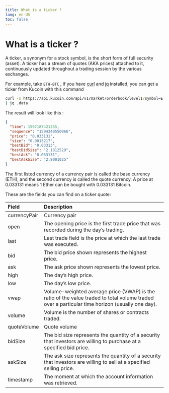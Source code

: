 ```yaml
---
title: What is a ticker ?
lang: en-US
toc: false
---
```


# What is a ticker ?
A ticker, a synonym for a stock symbol, is the short form of full security \(asset\). A ticker has a stream of quotes \(AKA prices\) attached to it, continuously updated throughout a trading session by the various exchanges.

For example, take `ETH-BTC` , if you have [curl](https://curl.haxx.se/) and [jq](https://stedolan.github.io/jq/) installed, you can get a ticker from Kucoin with this command
```bash
curl -s https://api.kucoin.com/api/v1/market/orderbook/level1?symbol=ETH-BTC \
| jq .data
```

The result will look like this :
```json
{
  "time": 1597187421265,
  "sequence": "1594340550066",
  "price": "0.033131",
  "size": "0.0013217",
  "bestBid": "0.03313",
  "bestBidSize": "2.1812529",
  "bestAsk": "0.033131",
  "bestAskSize": "2.8001025"
}
```

The first listed currency of a currency pair is called the base currency \(ETH\), and the second currency is called the quote currency. A price at 0.033131 means 1 Ether can be bought with 0.033131 Bitcoin.

These are the fields you can find on a ticker quote:

| Field | Description |
| :--- | :--- |
| currencyPair | Currency pair |
| open | The opening price is the first trade price that was recorded during the day’s trading. |
| last | Last trade field is the price at which the last trade was executed. |
| bid | The bid price shown represents the highest price. |
| ask | The ask price shown represents the lowest price. |
| high | The day’s high price. |
| low | The day’s low price. |
| vwap | Volume-weighted average price \(VWAP\) is the ratio of the value traded to total volume traded over a particular time horizon \(usually one day\). |
| volume | Volume is the number of shares or contracts traded. |
| quoteVolume | Quote volume |
| bidSize | The bid size represents the quantity of a security that investors are willing to purchase at a specified bid price. |
| askSize | The ask size represents the quantity of a security that investors are willing to sell at a specified selling price. |
| timestamp | The moment at which the account information was retrieved. |
